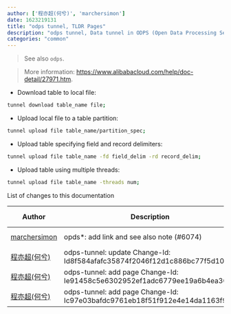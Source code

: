 ```yaml
---
author: ['程亦超(何兮)', 'marchersimon']
date: 1623219131
title: "odps tunnel, TLDR Pages"
description: "odps tunnel, Data tunnel in ODPS (Open Data Processing Service)."
categories: "common"
---
```

> See also `odps`.

> More information: <https://www.alibabacloud.com/help/doc-detail/27971.htm>.

- Download table to local file:

```bash
tunnel download table_name file;
```

- Upload local file to a table partition:

```bash
tunnel upload file table_name/partition_spec;
```

- Upload table specifying field and record delimiters:

```bash
tunnel upload file table_name -fd field_delim -rd record_delim;
```

- Upload table using multiple threads:

```bash
tunnel upload file table_name -threads num;
```
List of changes to this documentation


Author | Description | ISO 8601 Date | GitHub link
------|-----|-----|-----
[marchersimon](mailto:50295997+marchersimon@users.noreply.github.com) | opds*: add link and see also note (#6074) | 2021-06-09T08:12:11 | [b139da2bb6f8](https://github.com/tldr-pages/tldr/commit/b139da2bb6f8c8cb24c1948278fdd6247ec7ffd3)
[程亦超(何兮)](mailto:yichao.cheng@alibaba-inc.com) | odps-tunnel: update Change-Id: Id8f584afafc35874f2046f12d1c886bc77f5d105 | 2016-05-14T04:58:43 | [2c86fb2c8ec6](https://github.com/tldr-pages/tldr/commit/2c86fb2c8ec6b9ed157762fa1838682e10135753)
[程亦超(何兮)](mailto:yichao.cheng@alibaba-inc.com) | odps-tunnel: add page Change-Id: Ie91458c5e6302952ef1adc6779ee19a6b4ea3001 | 2016-05-12T15:46:45 | [8bfc4decba1c](https://github.com/tldr-pages/tldr/commit/8bfc4decba1c833a5bc85522be806e2076c11530)
[程亦超(何兮)](mailto:yichao.cheng@alibaba-inc.com) | odps-tunnel: add page Change-Id: Ic97e03bafdc9761eb18f51f912e4e14da1163f9a | 2016-05-12T15:43:06 | [a1198f3713aa](https://github.com/tldr-pages/tldr/commit/a1198f3713aa792a89669198f573232242d5d367)


